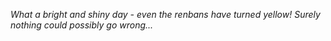*What a bright and shiny day - even the renbans have turned yellow! Surely nothing could possibly go wrong...*